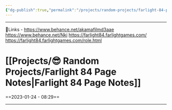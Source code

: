 ```yaml
---
{"dg-publish":true,"permalink":"/projects/random-projects/farlight-84-page-notes/","dgPassFrontmatter":true,"noteIcon":"3","created":"2023-11-14T21:08:36.720+05:30","updated":"2023-12-12T00:56:22.264+05:30"}
---
```


---
🔗Links - https://www.behance.net/akamafilmd3aae
https://www.behance.net/Nki
https://farlight84.farlightgames.com/
https://farlight84.farlightgames.com/role.html
# [[Projects/😎 Random Projects/Farlight 84 Page Notes\|Farlight 84 Page Notes]]
==2023-01-24 - 08:29==

---
